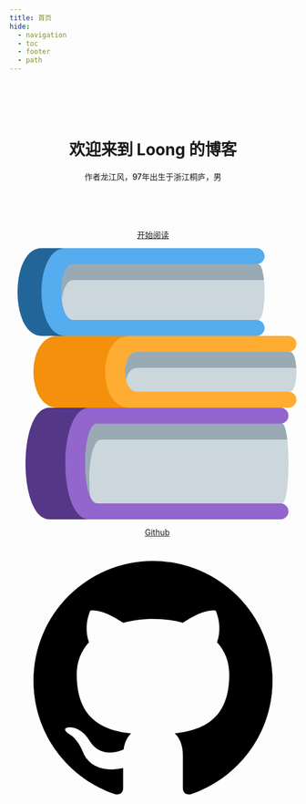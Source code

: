 ```yaml
---
title: 首页
hide:
  - navigation
  - toc
  - footer
  - path
---
```


<!-- 占位以不显示标题 -->
<h1></h1>
<div style="text-align: center;" class=".main-guide">
<br><br>
<h1 style="font-weight: bold">欢迎来到 Loong 的博客</h1>

<span style="font-weight: 500">作者龙江风，97年出生于浙江桐庐，男</span>
<br><br><br><br><br>

<!-- 开始阅读按钮 -->
<a style="border-radius: 15px;" class="md-button md-button--primary" href="开始阅读/">
开始阅读
<span class="twemoji">
<svg xmlns="http://www.w3.org/2000/svg" viewBox="0 0 36 36"><path fill="#553788" d="M15 31c0 2.209-.791 4-3 4H5c-4 0-4-14 0-14h7c2.209 0 3 1.791 3 4v6z"/><path fill="#9266CC" d="M34 33h-1V23h1c.553 0 1-.447 1-1s-.447-1-1-1H10c-4 0-4 14 0 14h24c.553 0 1-.447 1-1s-.447-1-1-1z"/><path fill="#CCD6DD" d="M34.172 33H11c-2 0-2-10 0-10h23.172c1.104 0 1.104 10 0 10z"/><path fill="#99AAB5" d="M11.5 25h23.35c-.135-1.175-.36-2-.678-2H11c-1.651 0-1.938 6.808-.863 9.188C9.745 29.229 10.199 25 11.5 25z"/><path fill="#269" d="M12 8c0 2.209-1.791 4-4 4H4C0 12 0 1 4 1h4c2.209 0 4 1.791 4 4v3z"/><path fill="#55ACEE" d="M31 10h-1V3h1c.553 0 1-.447 1-1s-.447-1-1-1H7C3 1 3 12 7 12h24c.553 0 1-.447 1-1s-.447-1-1-1z"/><path fill="#CCD6DD" d="M31.172 10H8c-2 0-2-7 0-7h23.172c1.104 0 1.104 7 0 7z"/><path fill="#99AAB5" d="M8 5h23.925c-.114-1.125-.364-2-.753-2H8C6.807 3 6.331 5.489 6.562 7.5 6.718 6.142 7.193 5 8 5z"/><path fill="#F4900C" d="M20 17c0 2.209-1.791 4-4 4H6c-4 0-4-9 0-9h10c2.209 0 4 1.791 4 4v1z"/><path fill="#FFAC33" d="M35 19h-1v-5h1c.553 0 1-.447 1-1s-.447-1-1-1H15c-4 0-4 9 0 9h20c.553 0 1-.447 1-1s-.447-1-1-1z"/><path fill="#CCD6DD" d="M35.172 19H16c-2 0-2-5 0-5h19.172c1.104 0 1.104 5 0 5z"/><path fill="#99AAB5" d="M16 16h19.984c-.065-1.062-.334-2-.812-2H16c-1.274 0-1.733 2.027-1.383 3.5.198-.839.657-1.5 1.383-1.5z"/>
</svg>
</span>
</a>

<!-- Github按钮 -->
<a style="border-radius: 15px;margin-left: 15px;" class="md-button" href="https://github.com/971230/971230.github.io" target="_blank">
Github
<span class="twemoji">
<svg xmlns="http://www.w3.org/2000/svg" viewBox="0 0 24 24"><path d="M12 2A10 10 0 0 0 2 12c0 4.42 2.87 8.17 6.84 9.5.5.08.66-.23.66-.5v-1.69c-2.77.6-3.36-1.34-3.36-1.34-.46-1.16-1.11-1.47-1.11-1.47-.91-.62.07-.6.07-.6 1 .07 1.53 1.03 1.53 1.03.87 1.52 2.34 1.07 2.91.83.09-.65.35-1.09.63-1.34-2.22-.25-4.55-1.11-4.55-4.92 0-1.11.38-2 1.03-2.71-.1-.25-.45-1.29.1-2.64 0 0 .84-.27 2.75 1.02.79-.22 1.65-.33 2.5-.33.85 0 1.71.11 2.5.33 1.91-1.29 2.75-1.02 2.75-1.02.55 1.35.2 2.39.1 2.64.65.71 1.03 1.6 1.03 2.71 0 3.82-2.34 4.66-4.57 4.91.36.31.69.92.69 1.85V21c0 .27.16.59.67.5C19.14 20.16 22 16.42 22 12A10 10 0 0 0 12 2Z"></path>
</svg>
</span>
</a>

<br><br>

<!-- 打字机 -->
<div class="typewriter"></div>
</div>
